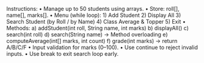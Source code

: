 Instructions:
•
Manage up to 50 students using arrays.
•
Store: roll[], name[], marks[].
•
Menu (while loop): 1) Add Student 2) Display All 3) Search Student (by Roll / by Name) 4) Class Average & Topper 5) Exit
•
Methods: a) addStudent(int roll, String name, int marks) b) displayAll() c) search(int roll) d) search(String name) → Method overloading e) computeAverage(int[] marks, int count) f) grade(int marks) → return A/B/C/F
•
Input validation for marks (0–100).
•
Use continue to reject invalid inputs.
•
Use break to exit search loop early.

